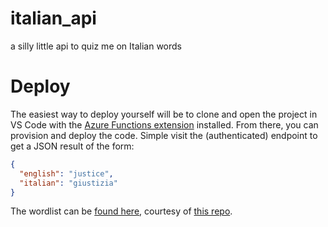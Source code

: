 # italian_api
a silly little api to quiz me on Italian words

# Deploy

The easiest way to deploy yourself will be to clone and open the project in VS Code with the [Azure Functions extension](https://marketplace.visualstudio.com/items?itemName=ms-azuretools.vscode-azurefunctions) installed.  From there, you can provision and deploy the code.  Simple visit the (authenticated) endpoint to get a JSON result of the form:

```json
{
  "english": "justice",
  "italian": "giustizia"
}
```
The wordlist can be [found here](https://github.com/joshspicer/italian_api/blob/main/ItalianAPI/words.ts), courtesy of [this repo](https://github.com/JacobU/italian-training).
